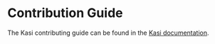 # Contribution Guide

The Kasi contributing guide can be found in the [Kasi documentation](https://docs.kasiapp.com/contributions).
